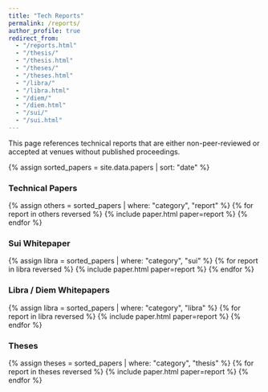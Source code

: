 ```yaml
---
title: "Tech Reports"
permalink: /reports/
author_profile: true
redirect_from:
  - "/reports.html"
  - "/thesis/"
  - "/thesis.html"
  - "/theses/"
  - "/theses.html"
  - "/libra/"
  - "/libra.html"
  - "/diem/"
  - "/diem.html"
  - "/sui/"
  - "/sui.html"
---
```


This page references technical reports that are either non-peer-reviewed or accepted at venues without published proceedings.

{% assign sorted_papers = site.data.papers | sort: "date" %}

### Technical Papers

{% assign others = sorted_papers | where: "category", "report" %}
{% for report in others reversed %}
{% include paper.html paper=report %}
{% endfor %}

### Sui Whitepaper

{% assign libra = sorted_papers | where: "category", "sui" %}
{% for report in libra reversed %}
{% include paper.html paper=report %}
{% endfor %}

### Libra / Diem Whitepapers

{% assign libra = sorted_papers | where: "category", "libra" %}
{% for report in libra reversed %}
{% include paper.html paper=report %}
{% endfor %}

### Theses

{% assign theses = sorted_papers | where: "category", "thesis" %}
{% for report in theses reversed %}
{% include paper.html paper=report %}
{% endfor %}
